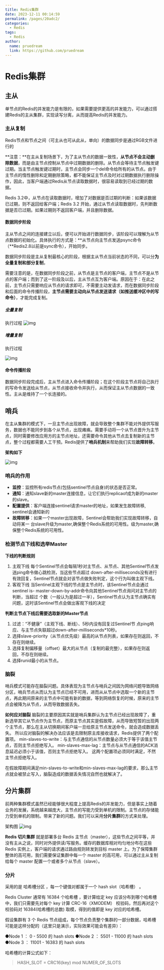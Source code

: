 ```yaml
---
title: Redis集群
date: 2023-12-11 00:14:59
permalink: /pages/20adc2/
categories:
  - Redis
tags:
  - Redis
author: 
  name: pruedream
  link: https://github.com/pruedream
---
```


# Redis集群

## 主从

单节点的Redis的并发能力是有限的，如果需要提供更高的并发能力，可以通过搭建Redis的主从集群，实现读写分离，从而提高Redis的并发能力。

### 主从复制

Redis节点和节点之间（可主从也可从此从，单向）的数据同步是通过RGB文件进行的

**注意：**在主从复制场景下，为了主从节点的数据一致性，**从节点不会主动删除数据**，而是由主节点控制从节点中过期数据的删除。从节点会等待主节点触发键过期。当主节点触发键过期时，主节点会同步一个del命令给所有的从节点。由于主节点的惰性删除和定期删除策略，都不能保证主节点及时对过期数据执行删除操作，因此，当客户端通过Redis从节点读取数据时，很容易读取到已经过期的数据。

Redis 3.2中，从节点在读取数据时，增加了对数据是否过期的判断：如果该数据已过期，则不返回给客户端；Redis 3.2 开始，通过从节点读取数据时，先判断数据是否已过期。如果过期则不返回客户端，并且删除数据。

#### 数据同步阶段

主从节点之间的连接建立以后，便可以开始进行数据同步，该阶段可以理解为从节点数据的初始化。具体执行的方式是：**从节点向主节点发送psync命令（**Redis2.8以前是sync命令），开始同步。

数据同步阶段是主从复制最核心的阶段，根据主从节点当前状态的不同，可以分**为全量复制和部分复制**，

需要注意的是，在数据同步阶段之前，从节点是主节点的客户端，主节点不是从节点的客户端；而到了这一阶段及以后，主从节点互为客户端。原因在于：在此之前，主节点只需要响应从节点的请求即可，不需要主动发请求，而在数据同步阶段和后面的命令传播阶段，**主节点需要主动向从节点发送请求（如推送缓冲区中的写命令）**，才能完成复制。

##### 全量复制

执行过程
![img](https://raw.githubusercontent.com/pruedream/PictureBed/main/image/2910022-20230921132639963-31868134.png)

##### 增量复制

执行过程

![img](https://raw.githubusercontent.com/pruedream/PictureBed/main/image/2910022-20230921132646493-2116135518.png)

#### 命令传播阶段

数据同步阶段完成后，主从节点进入命令传播阶段；在这个阶段主节点将自己执行的写命令发送给从节点，从节点接收命令并执行，从而保证主从节点数据的一致性。主从是维持了一个长连接的。

## 哨兵

在主从集群的模式下，一旦主节点出现故障，就会导致整个集群不能对外提供写服务，数据也不能同步到各个从节点，出现瘫痪。需要手动将一个从节点晋升为主节点，同时需要修改应用方的主节点地址，还需要命令其他从节点去复制新的主节点，整个过程都需要人工干预。Redis提供了**哨兵机制**来帮助我们实现**故障转移**。

**架构如下**

![img](https://raw.githubusercontent.com/pruedream/PictureBed/main/image/2910022-20230921132744262-638786026.png)

### 哨兵的作用

- **监控**：监控所有redis节点(包括sentinel节点自身)的状态是否正常。
- **通知**：通知slave新的master连接信息，让它们执行replicaof成为新的master的slave。
- **配置提供**：客户端连接sentinel请求master的地址，如果发生故障转移, sentinel会通知新的
- **故障转移**：如果一个master出现故障，Sentinel会帮助我们实现故障转移，自动将某一 台slave升级为master,确保整个Redis系统的可用性。级为master,确保整个Redis系统的可用性。

### 检测节点下线和选举Master

 **下线的判断规则**

1. 主观下线
   每个Sentinel节点会每隔1秒对主节点、从节点、其他Sentinel节点发送ping命令做心跳检测，当这些节点超过 down-after-milliseconds没有进行有效回复，Sentinel节点就会对该节点做失败判定，这个行为叫做主观下线。
2. 客观下线
   当Sentinel主观下线的节点是主节点时，该Sentinel节点会通过sentinel is- master-down-by-addr命令向其他Sentinel节点询问对主节点的判断，当超过 个数（一般认为是超过一半），Sentinel节点认为主节点确实有问题，这时该Sentinel节点会做出客观下线的决定

**判断主节点下线后需要选取新的Master节点**

1. 过滤：“不健康”（主观下线、断线）、5秒内没有回复过Sentinel节 点ping响应、与主节点失联超过down-after-milliseconds*10秒。
2. 选择slave-priority（从节点优先级）最高的从节点列表，如果存在则返回，不存在则继续。
3. 选择复制偏移量（offset）最大的从节点（复制的最完整），如果存在则返 回，不存在则继续。
4. 选择runid最小的从节点。

### 脑裂

哨兵模式可能存在脑裂问题。具体表现为主节点与哨兵之间因为网络问题导致网络分区，哨兵节点从而认为主节点已经不可用，进而从从节点中选取一个新的主节点，再此期间原来的主节点中可能有新的数据，等到网络恢复的时候，原来的主节点会被降为从节点，从而导致数据丢失。

**如何应对脑裂**
脑裂的主要原因其实就是哨兵集群认为主节点已经出现故障了，重新选举其它从节点作为主节点，而原主节点其实是假故障，从而导致短暂的出现两个主节点，那么在主从切换期间客户端一旦给原主节点发送命令，就会造成数据丢失。
所以应对脑裂的解决办法应该是去限制原主库接收请求，Redis提供了两个配置项。
min-slaves-to-write：与主节点通信的从节点数量必须大于等于该值主节点，否则主节点拒绝写入。
min-slaves-max-lag：主节点与从节点通信的ACK消息延迟必须小于该值，否则主节点拒绝写入。
这两个配置项必须同时满足，不然主节点拒绝写入。

在假故障期间满足min-slaves-to-write和min-slaves-max-lag的要求，那么主节点就会被禁止写入，脑裂造成的数据丢失情况自然也就解决了。

## 分片集群

前两种集群模式虽然已经能够很大程度上提高Redis的并发能力，但是事实上随着业务的发展，系统越来越庞大，主节点的写能力受到单机的限制。主节点的存储能力受到单机的限制。带来了新的问题。我们可以采用**分片集群**的方式来处理。

架构图
![img](https://raw.githubusercontent.com/pruedream/PictureBed/main/image/2910022-20230921132714702-643821654.png)

**Redis 切片集群** 就是部署多台 Redis 主节点（master），这些节点之间平等，并没有主从之说，同时对外提供读/写服务。缓存的数据库相对均匀地分布在这些 Redis 实例上，客户端的请求通过路由规则转发到目标 master 上。为了保障集群整体的高可用，我们需要保证集群中每一个 master 的高可用，可以通过主从复制给每个 master 配置一个或者多个从节点（slave）。

### 分片

采用的是 哈希槽分区 ，每一个键值对都属于一个 hash slot（哈希槽） 。

Redis Cluster 通常有 16384 个哈希槽 ，要计算给定 key 应该分布到哪个哈希槽中，我们只需要先对每个 key 计算 CRC-16（XMODEM） 校验码，然后再对这个校验码对 16384(哈希槽的总数) 取模，得到的值即是 key 对应的哈希槽。

假设集群有 3 个 Redis 节点组成，每个节点负责整个集群的一部分数据，哈希槽可能是这样分配的（这里只是演示，实际效果可能会有差异）：

●Node 1 ： 0 - 5500 的 hash slots
●Node 2 ： 5501 - 11000 的 hash slots
●Node 3 ： 11001 - 16383 的 hash slots

哈希槽的计算公式如下：

> HASH_SLOT = CRC16(key) mod NUMER_OF_SLOTS

